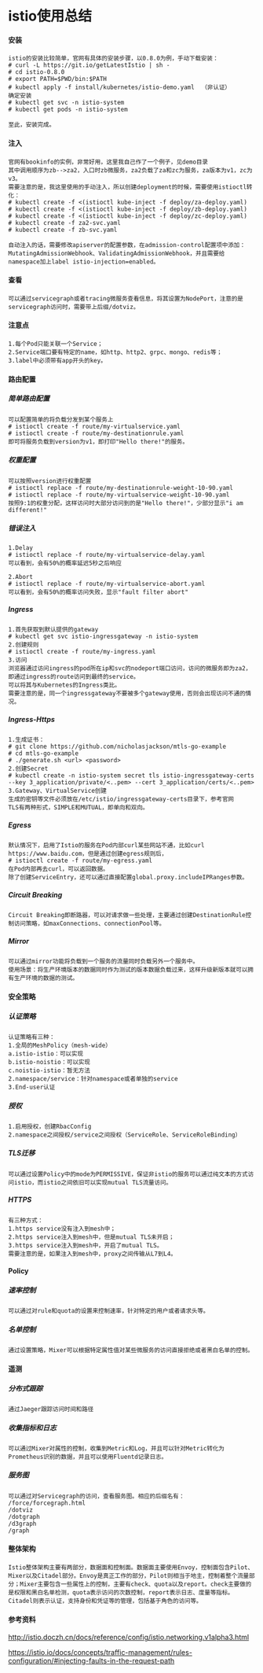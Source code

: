 # istio使用总结

#### 安装

```
istio的安装比较简单，官网有具体的安装步骤，以0.8.0为例，手动下载安装：
# curl -L https://git.io/getLatestIstio | sh -
# cd istio-0.8.0
# export PATH=$PWD/bin:$PATH
# kubectl apply -f install/kubernetes/istio-demo.yaml  （非认证）
确定安装
# kubectl get svc -n istio-system
# kubectl get pods -n istio-system

至此，安装完成。
```

#### 注入

```
官网有bookinfo的实例，非常好用，这里我自己作了一个例子，见demo目录
其中调用顺序为zb-->za2，入口时zb微服务，za2负载了za和zc为服务，za版本为v1，zc为v3。
需要注意的是，我这里使用的手动注入，所以创建deployment的时候，需要使用istioctl转化：
# kubectl create -f <(istioctl kube-inject -f deploy/za-deploy.yaml)
# kubectl create -f <(istioctl kube-inject -f deploy/zb-deploy.yaml)
# kubectl create -f <(istioctl kube-inject -f deploy/zc-deploy.yaml)
# kubectl create -f za2-svc.yaml
# kubectl create -f zb-svc.yaml

自动注入的话，需要修改apiserver的配置参数，在admission-control配置项中添加：MutatingAdmissionWebhook、ValidatingAdmissionWebhook，并且需要给namespace加上label istio-injection=enabled。
```

#### 查看

```
可以通过servicegraph或者tracing微服务查看信息，将其设置为NodePort，注意的是servicegraph访问时，需要带上后缀/dotviz。
```

#### 注意点

```
1.每个Pod只能关联一个Service；
2.Service端口要有特定的name，如http、http2、grpc、mongo、redis等；
3.label中必须带有app开头的key。
```

#### 路由配置

##### 简单路由配置

```
可以配置简单的将负载分发到某个服务上
# istioctl create -f route/my-virtualservice.yaml
# istioctl create -f route/my-destinationrule.yaml
即可将服务负载到version为v1，即打印"Hello there!"的服务。
```

##### 权重配置

```
可以按照version进行权重配置
# istioctl replace -f route/my-destinationrule-weight-10-90.yaml
# istioctl replace -f route/my-virtualservice-weight-10-90.yaml
按照9:1的权重分配，这样访问时大部分访问到的是"Hello there!"，少部分显示"i am different!"
```

##### 错误注入

```
1.Delay
# istioctl replace -f route/my-virtualservice-delay.yaml
可以看到，会有50%的概率延迟5秒之后响应

2.Abort
# istioctl replace -f route/my-virtualservice-abort.yaml
可以看到，会有50%的概率访问失败，显示"fault filter abort"
```

##### Ingress

```
1.首先获取到默认提供的gateway
# kubectl get svc istio-ingressgateway -n istio-system
2.创建规则
# istioctl create -f route/my-ingress.yaml
3.访问
浏览器通过访问ingress的pod所在ip和svc的nodeport端口访问，访问的微服务即为za2，即通过ingress的route访问到最终的service。
可以将其与Kubernetes的Ingress类比。
需要注意的是，同一个ingressgateway不要被多个gateway使用，否则会出现访问不通的情况。
```

##### Ingress-Https

```
1.生成证书：
# git clone https://github.com/nicholasjackson/mtls-go-example
# cd mtls-go-example
# ./generate.sh <url> <password>
2.创建Secret
# kubectl create -n istio-system secret tls istio-ingressgateway-certs --key 3_application/private/<..pem> --cert 3_application/certs/<..pem>
3.Gateway、VirtualService创建
生成的密钥等文件必须放在/etc/istio/ingressgateway-certs目录下，参考官网
TLS有两种形式，SIMPLE和MUTUAL，即单向和双向。
```

##### Egress

```
默认情况下，启用了Istio的服务在Pod内部curl某些网站不通，比如curl https://www.baidu.com，但是通过创建egress规则后，
# istioctl create -f route/my-egress.yaml
在Pod内部再去curl，可以返回数据。
除了创建ServiceEntry，还可以通过直接配置global.proxy.includeIPRanges参数。
```

##### Circuit Breaking

```
Circuit Breaking即断路器，可以对请求做一些处理，主要通过创建DestinationRule控制访问策略，如maxConnections、connectionPool等。
```

##### Mirror

```
可以通过mirror功能将负载到一个服务的流量同时负载另外一个服务中。
使用场景：将生产环境版本的数据同时作为测试的版本数据负载过来，这样升级新版本就可以拥有生产环境的数据的测试。
```

#### 安全策略

##### 认证策略

```
认证策略有三种：
1.全局的MeshPolicy（mesh-wide）
a.istio-istio：可以实现
b.istio-noistio：可以实现
c.noistio-istio：暂无方法
2.namespace/service：针对namespace或者单独的service
3.End-user认证
```

##### 授权

```
1.启用授权，创建RbacConfig
2.namespace之间授权/service之间授权（ServiceRole、ServiceRoleBinding）
```

##### TLS迁移

```
可以通过设置Policy中的mode为PERMISSIVE，保证非istio的服务可以通过纯文本的方式访问istio，而istio之间依旧可以实现mutual TLS流量访问。
```

##### HTTPS

```
有三种方式：
1.https service没有注入到mesh中；
2.https service注入到mesh中，但是mutual TLS未开启；
3.https service注入到mesh中，开启了mutual TLS。
需要注意的是，如果注入到mesh中，proxy之间传输从L7到L4。
```

#### Policy

##### 速率控制

```
可以通过对rule和quota的设置来控制速率，针对特定的用户或者请求头等。
```

##### 名单控制

```
通过设置策略，Mixer可以根据特定属性值对某些微服务的访问直接拒绝或者黑白名单的控制。
```

#### 遥测

##### 分布式跟踪

```
通过Jaeger跟踪访问时间和路径
```

##### 收集指标和日志

```
可以通过Mixer对属性的控制，收集到Metric和Log，并且可以针对Metric转化为Prometheus识别的数据，并且可以使用Fluentd记录日志。
```

##### 服务图

```
可以通过对Servicegraph的访问，查看服务图。相应的后缀名有：
/force/forcegraph.html 
/dotviz
/dotgraph
/d3graph
/graph
```

#### 整体架构

```
Istio整体架构主要有两部分，数据面和控制面。数据面主要使用Envoy，控制面包含Pilot、Mixer以及Citadel部分。Envoy是真正工作的部分，Pilot则相当于地主，控制着整个流量部分；Mixer主要包含一些属性上的控制，主要有check、quota以及report。check主要做的是权限和黑白名单检测，quota表示访问的次数控制，report表示日志、度量等指标。Citadel则表示认证，支持身份和凭证等的管理，包括基于角色的访问等。
```

#### 参考资料

http://istio.doczh.cn/docs/reference/config/istio.networking.v1alpha3.html

https://istio.io/docs/concepts/traffic-management/rules-configuration/#injecting-faults-in-the-request-path